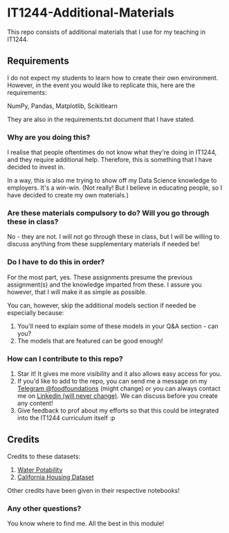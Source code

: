 # IT1244-Additional-Materials
This repo consists of additional materials that I use for my teaching in IT1244. 

## Requirements
I do not expect my students to learn how to create their own environment.
However, in the event you would like to replicate this, here are the requirements:

NumPy, Pandas, Matplotlib, Scikitlearn

They are also in the requirements.txt document that I have stated.

### Why are you doing this?
I realise that people oftentimes do not know what they're doing in IT1244, and they require additional help. Therefore, this is something that I have decided to invest in.

In a way, this is also me trying to show off my Data Science knowledge to employers. It's a win-win. (Not really! But I believe in educating people, so I have decided to create my own materials.) 

### Are these materials compulsory to do? Will you go through these in class?
No - they are not. I will not go through these in class, but I will be willing to discuss anything from these supplementary materials if needed be! 

### Do I have to do this in order?
For the most part, yes. These assignments presume the previous assignment(s) and the knowledge imparted from these. I assure you however, that I will make it as simple as possible.

You can, however, skip the additional models section if needed be especially because: 
1. You'll need to explain some of these models in your Q&A section - can you? 
2. The models that are featured can be good enough!

### How can I contribute to this repo?
1. Star it! It gives me more visibility and it also allows easy access for you.
2. If you'd like to add to the repo, you can send me a message on my [Telegram @foodfoundations](https://t.me/foodfoundations) (might change) or you can always contact me on [Linkedin (will never change)](https://www.linkedin.com/in/kwang-yang-chia/). We can discuss before you create any content!
3. Give feedback to prof about my efforts so that this could be integrated into the IT1244 curriculum itself :p


## Credits
Credits to these datasets:
1. [Water Potability](https://www.kaggle.com/datasets/adityakadiwal/water-potability)
2. [California Housing Dataset](https://www.kaggle.com/datasets/camnugent/california-housing-prices)

Other credits have been given in their respective notebooks!

### Any other questions? 
You know where to find me. All the best in this module!
